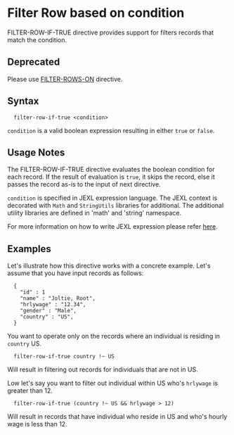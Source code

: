 # Filter Row based on condition

FILTER-ROW-IF-TRUE directive provides support for filters records that match the condition.

## Deprecated

Please use [FILTER-ROWS-ON](filter-rows-on.md) directive.

## Syntax
```
  filter-row-if-true <condition>
```

```condition``` is a valid boolean expression resulting in either ```true``` or ```false```.

## Usage Notes

The FILTER-ROW-IF-TRUE directive evaluates the boolean condition for each record. If the result of evaluation is ```true```,
 it skips the record, else it passes the record as-is to the input of next directive.

```condition``` is specified in JEXL expression language. The JEXL context is decorated with ```Math``` and
```StringUtils``` libraries for additional. The additional utility libraries are defined in 'math' and 'string'
namespace.

For more information on how to write JEXL expression please refer [here](https://commons.apache.org/proper/commons-jexl/reference/syntax.html).

## Examples

Let's illustrate how this directive works with a concrete example.
Let's assume that you have input records as follows:

```
  {
    "id" : 1
    "name" : "Joltie, Root",
    "hrlywage" : "12.34",
    "gender" : "Male",
    "country" : "US",
  }
```

You want to operate only on the records where an individual is residing in ```country``` US.

```
  filter-row-if-true country !~ US
```

Will result in filtering out records for individuals that are not in US.

Low let's say you want to filter out individual within US who's ```hrlywage``` is greater than 12.

```
  filter-row-if-true (country !~ US && hrlywage > 12)
```

Will result in records that have individual who reside in US and who's hourly wage is less than 12.
